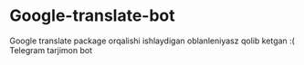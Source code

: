 # Google-translate-bot
Google translate package orqalishi ishlaydigan oblanleniyasz qolib ketgan :( Telegram tarjimon bot 
